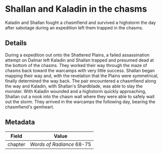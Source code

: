 # Shallan and Kaladin in the chasms
Kaladin and Shallan fought a chasmfiend and survived a highstorm the day after sabotage during an expedition left them trapped in the chasms.

## Details
During a expedition out onto the Shattered Plains, a failed assassination attempt on Dalinar left Kaladin and Shallan trapped and presumed dead at the bottom of the chasms. They worked their way through the maze of chasms back toward the warcamps with very little success. Shallan began mapping their way and, with the revelation that the Plains were symmetrical, finally determined the way back. The pair encountered a chasmfiend along the way and Kaladin, with Shallan's Shardblade, was able to slay the monster. With Kaladin wounded and a highstorm quickly approaching, Shallan cut a nook into the chasm wall where they were able to safely wait out the storm. They arrived in the warcamps the following day, bearing the chasmfiend's gemheart.

## Metadata
| Field | Value |
| ----- | ----- |
| chapter | *Words of Radiance* 68-75 |
